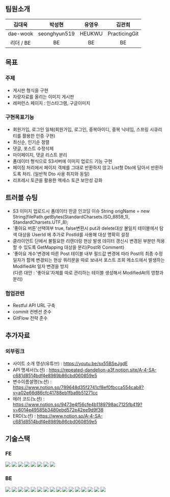 ## 팀원소개
|김대욱|박성현|유영우|김관희|
|:---:|:---:|:---:|:---:|
|dae-wook|seonghyun519|HEUKWU|PracticingGit|
|리더 / BE|BE|BE|BE|

## 목표
### 주제
- 게시판 형식을 구현
- 자랑자료를 올리는 이미지 게시판
- 레퍼런스 페이지 : 인스타그램, 구글이미지

### 구현목표기능
- 회원가입, 로그인 일체(회원가입, 로그인, 중복아이디, 중복 닉네임, 스프링 시큐리티를 활용한 인증 구현)
- 최신순, 인기순 정렬
- 댓글, 포스트 수정삭제
- 마이페이지, 댓글 리스트 분리
- 폼데이터 형식으로 S3서버에 이미지 업로드 기능 구현
- 페이징 처리에서 페이지 객체를 그대로 반환하지 않고 List형 Dto에 담아서 반환하도록 처리. (일반적 Dto 사용 취지와 동일)
- 리프레시 토큰을 활용한 엑세스 토큰 보안성 강화

## 트러블 슈팅
- S3 이미지 업로드시 폼데이터 한글 인코딩 이슈
String origName = new String(filePath.getBytes(StandardCharsets.ISO_8859_1), StandardCharsets.UTF_8);
- '좋아요 버튼'선택여부 true, false변환시 put과 delete대상 불일치
테이블에서 탐색 대상을 UserId 에 추가로 PostId를 사용해 대상 명확히 설정
- 클라이언트 단에서 불필요한 리렌더링 현상 발생
데이터 갱신시 변경된 부분만 적용할 수 있도록 GetMapping 대상을 분리(Post와 Comment)
- '좋아요 개수'변경에 따른 Post 테이블 내부 필드값 변경에 따라 Post의 최종 수정일자가 함께 변경되는 현상
쿼리문을 따로 보내서 포스트 조회 메소드에서 발생하는 ModifiedAt 일자 변경을 방지<br>
(다른 대안 : '좋아요'자체를 따로 관리하는 테이블 생성해서 ModifiedAt의 영향과 분리)

### 협업관련
- Restful API URL 구축
- commit 컨벤션 준수
- GitFlow 전략 준수


## 추가자료
### 외부링크
- 사이트 소개 영상(유튜브) : https://youtu.be/sx55BSeJgdE
- API 명세서(노션) : https://repeated-dandelion-a3f.notion.site/A-4-SA-c681d8514bdf4e8989b86cbd060859e5
- 변수이름설명(노션) : https://www.notion.so/789648d35f2741cf8ef0fbcca554cab8?v=a02e66d86cfc41788eb1fba9b51271cc
- 에러 코드(노션) : https://www.notion.so/9473e4f56cfe4b1189798ac7125fb419?v=6014e49585b3480ebd572e42ee9d9f38
- ERD(노션) : https://www.notion.so/A-4-SA-c681d8514bdf4e8989b86cbd060859e5


## 기술스택
### FE
<img src="https://img.shields.io/badge/JavaScript-F7DF1E?style=for-the-badge&logo=JavaScript&logoColor=white"> <img src="https://img.shields.io/badge/React-61DAFB?style=for-the-badge&logo=React&logoColor=white"/> <img src="https://img.shields.io/badge/CreateReactApp-09D3AC?style=for-the-badge&logo=CreateReactApp&logoColor=white"/>  <img src="https://img.shields.io/badge/Axios-5A29E4?style=for-the-badge&logo=Axios&logoColor=white"/>  <img src="https://img.shields.io/badge/Swagger-85EA2D?style=for-the-badge&logo=swagger&logoColor=black"/>  <img src="https://img.shields.io/badge/github-181717?style=for-the-badge&logo=github&logoColor=white"/>  <img src="https://img.shields.io/badge/Notion-000000?style=for-the-badge&logo=Notion&logoColor=white"/>  <img src="https://img.shields.io/badge/Slack-4A154B?style=for-the-badge&logo=slack&logoColor=white"/>

### BE
<img src="https://img.shields.io/badge/java-007396?style=for-the-badge&logo=java&logoColor=white">  <img src="https://img.shields.io/badge/SpringBoot-6DB33F?style=for-the-badge&logo=springboot&logoColor=white"/>  <img src="https://img.shields.io/badge/SpringSecurity-6DB33F?style=for-the-badge&logo=SpringSecurity&logoColor=white"/>  <img src="https://img.shields.io/badge/JSONWebToken-000000?style=for-the-badge&logo=JSONWebTokens&logoColor=white"/>  <img src="https://img.shields.io/badge/MySQL-4479A1?style=for-the-badge&logo=MySQL&logoColor=white"/>  <img src="https://img.shields.io/badge/Swagger-85EA2D?style=for-the-badge&logo=swagger&logoColor=black"/>  <img src="https://img.shields.io/badge/Gradle-02303A?style=for-the-badge&logo=Gradle&logoColor=white"/>  <img src="https://img.shields.io/badge/LINUX-FCC624?style=for-the-badge&logo=linux&logoColor=black"/>  <img src="https://img.shields.io/badge/Ubuntu-E95420?style=for-the-badge&logo=Ubuntu&logoColor=white"/>  <img src="https://img.shields.io/badge/AmazonEC2-FF9900?style=for-the-badge&logo=AmazonEC2&logoColor=white"/>  <img src="https://img.shields.io/badge/AmazonS3-569A31?style=for-the-badge&logo=AmazonS3&logoColor=white"/>  <img src="https://img.shields.io/badge/AmazonRDS-527FFF?style=for-the-badge&logo=AmazonRDS&logoColor=white"/>  <img src="https://img.shields.io/badge/github-181717?style=for-the-badge&logo=github&logoColor=white"/>  <img src="https://img.shields.io/badge/IntelliJIDEA-000000?style=for-the-badge&logo=IntelliJIDEA&logoColor=white"/>  <img src="https://img.shields.io/badge/Postman-FF6C37?style=for-the-badge&logo=Postman&logoColor=white"/>  <img src="https://img.shields.io/badge/Notion-000000?style=for-the-badge&logo=Notion&logoColor=white"/> 
